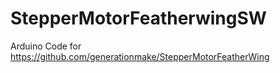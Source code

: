 # StepperMotorFeatherwingSW
Arduino Code for https://github.com/generationmake/StepperMotorFeatherWing
